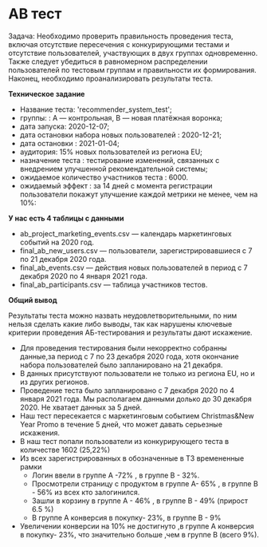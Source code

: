 # AB тест

Задача:
Необходимо проверить правильность проведения теста, включая отсутствие пересечения с конкурирующими тестами и отсутствие пользователей, участвующих в двух группах одновременно. 
Также следует убедиться в равномерном распределении пользователей по тестовым группам и правильности их формирования. 
Наконец, необходимо проанализировать результаты теста.

**Техническое задание**
-	Название теста: 'recommender_system_test';
-	группы: : А — контрольная, B — новая платёжная воронка;
-	дата запуска: 2020-12-07;
-	дата остановки набора новых пользователей : 2020-12-21;
-	дата остановки : 2021-01-04;
-	аудитория: 15% новых пользователей из региона EU;
-	назначение теста : тестирование изменений, связанных с внедрением улучшенной рекомендательной системы;
-	ожидаемое количество участников теста : 6000.
-	ожидаемый эффект : за 14 дней с момента регистрации пользователи покажут улучшение каждой метрики не менее, чем на 10%:

**У нас есть 4 таблицы с данными**

- ab_project_marketing_events.csv — календарь маркетинговых событий на 2020 год.
- final_ab_new_users.csv — пользователи, зарегистрировавшиеся с 7 по 21 декабря 2020 года.
- final_ab_events.csv — действия новых пользователей в период с 7 декабря 2020 по 4 января 2021 года.
- final_ab_participants.csv — таблица участников тестов.

**Общий вывод**

Результаты теста можно назвать неудовлетворительными, по ним нельзя сделать какие либо выводы, так как нарушены ключевые критерии проведения АБ-тестирования и результаты дают искажение.
-	Для проведения тестирования были некорректно собранны данные,за период с 7 по 23 декабря 2020 года, хотя окончание набора пользователей было запланировано на 21 декабря.
-	В данных присутствуют пользователи не только из региона EU, но и из других регионов.
-	Проведение теста было запланировано с 7 декабря 2020 по 4 января 2021 года. Мы располагаем данными долько до 30 декабря 2020. Не хватает данных за 5 дней.
-	Наш тест пересекается с маркетинговым событием Christmas&New Year Promo в течение 5 дней, что может давать серьезные искажения.
-	В наш тест попали пользователи из конкурирующего теста в количестве 1602 (25,22%)
-	Из всех зарегистрированных в обозначенные в ТЗ времененные рамки
    -	Логин ввели в группе А -72% , в группе В - 32%.
    -	Просмотрели страницу с продуктом в группе А- 65% , в группе В - 56% из всех кто залогинился.
    -	Зашли в корзину в группе А - 46% , в группе В - 49% (прирост 6.5 %)
    -	В группе А конверсия в покупку- 23%, в группе В - 9%
-	Увеличении конверсии на 10% не достигнуто ,в группе А конверсия в покупку- 23%, что значительно больше ,чем в группе В (всего 9%).


